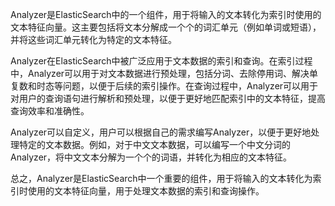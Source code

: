 Analyzer是ElasticSearch中的一个组件，用于将输入的文本转化为索引时使用的文本特征向量。这主要包括将文本分解成一个个的词汇单元（例如单词或短语），并将这些词汇单元转化为特定的文本特征。

Analyzer在ElasticSearch中被广泛应用于文本数据的索引和查询。在索引过程中，Analyzer可以用于对文本数据进行预处理，包括分词、去除停用词、解决单复数和时态等问题，以便于后续的索引操作。在查询过程中，Analyzer可以用于对用户的查询语句进行解析和预处理，以便于更好地匹配索引中的文本特征，提高查询效率和准确性。

Analyzer可以自定义，用户可以根据自己的需求编写Analyzer，以便于更好地处理特定的文本数据。例如，对于中文文本数据，可以编写一个中文分词的Analyzer，将中文文本分解为一个个的词语，并转化为相应的文本特征。

总之，Analyzer是ElasticSearch中一个重要的组件，用于将输入的文本转化为索引时使用的文本特征向量，用于处理文本数据的索引和查询操作。
